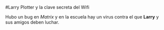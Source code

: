 
#Larry Plotter y la clave secreta del Wifi

Hubo un bug en *Matrix* y en la escuela hay un virus contra el que **Larry** y sus amigos deben luchar.